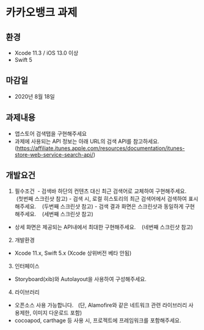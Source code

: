 #  카카오뱅크 과제

## 환경
- Xcode 11.3 / iOS 13.0 이상
- Swift 5

## 마감일
- 2020년 8월 18일

## 과제내용
- 앱스토어 검색탭을 구현해주세요
- 과제에 사용되는 API 정보는 아래 URL의 검색 API를 참고하세요.
    (https://affiliate.itunes.apple.com/resources/documentation/itunes-store-web-service-search-api/)

## 개발요건
1. 필수조건 
- 검색바 하단의 컨텐츠 대신 최근 검색어로 교체하여 구현해주세요. 
   (첫번째 스크린샷 참고)
- 검색 시, 로컬 히스토리의 최근 검색어에서 검색하여 표시해주세요.
   (두번째 스크린샷 참고)
- 검색 결과 화면은 스크린샷과 동일하게 구현해주세요.
   (세번째 스크린샷 참고)
- 상세 화면은 제공되는 API내에서 최대한 구현해주세요.
   (네번째 스크린샷 참고)
2. 개발환경
- Xcode 11.x, Swift 5.x (Xcode 상위버전 베타 안됨)
3. 인터페이스
- Storyboard(xib)와 Autolayout을 사용하여 구성해주세요.
4. 라이브러리
- 오픈소스 사용 가능합니다.
  (단, Alamofire와 같은 네트워크 관련 라이브러리 사용제한, 이미지 다운로드 포함)
- cocoapod, carthage 등 사용 시, 프로젝트에 프레임워크를 포함해주세요.
